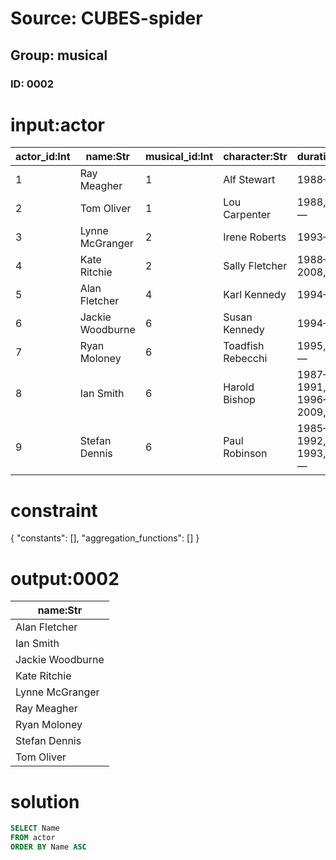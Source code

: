 # Source: CUBES-spider
## Group: musical
### ID: 0002

# input:actor

| actor_id:Int | name:Str | musical_id:Int | character:Str | duration:Str | age:Int |
|---|---|---|---|---|---|
| 1 | Ray Meagher | 1 | Alf Stewart | 1988— | 26 |
| 2 | Tom Oliver | 1 | Lou Carpenter | 1988, 1992— | 22 |
| 3 | Lynne McGranger | 2 | Irene Roberts | 1993— | 21 |
| 4 | Kate Ritchie | 2 | Sally Fletcher | 1988–2008, 2013 | 20 |
| 5 | Alan Fletcher | 4 | Karl Kennedy | 1994— | 20 |
| 6 | Jackie Woodburne | 6 | Susan Kennedy | 1994— | 20 |
| 7 | Ryan Moloney | 6 | Toadfish Rebecchi | 1995, 1996— | 18 |
| 8 | Ian Smith | 6 | Harold Bishop | 1987–1991, 1996–2009, 2011 | 17 |
| 9 | Stefan Dennis | 6 | Paul Robinson | 1985–1992, 1993, 2004— | 17 |

# constraint

{
  "constants": [],
  "aggregation_functions": []
}

# output:0002

| name:Str |
|---|
| Alan Fletcher |
| Ian Smith |
| Jackie Woodburne |
| Kate Ritchie |
| Lynne McGranger |
| Ray Meagher |
| Ryan Moloney |
| Stefan Dennis |
| Tom Oliver |

# solution

```sql
SELECT Name
FROM actor
ORDER BY Name ASC
```
